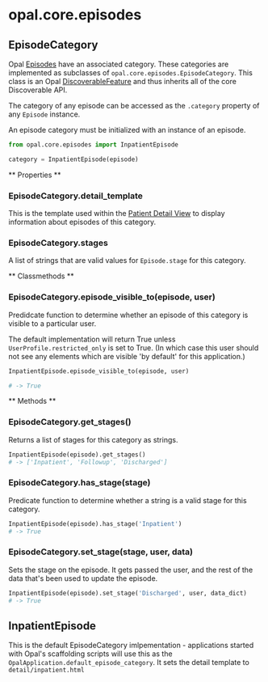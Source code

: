 # opal.core.episodes

## EpisodeCategory

Opal [Episodes](../guides/episodes.md) have an associated category. These categories are
implemented as subclasses of `opal.core.episodes.EpisodeCategory`. This class is an Opal
[DiscoverableFeature](../guides/discoverable.md) and thus inherits all of the core
Discoverable API.

The category of any episode can be accessed as the `.category` property of any `Episode` instance.

An episode category must be initialized with an instance of an episode.

```python
from opal.core.episodes import InpatientEpisode

category = InpatientEpisode(episode)
```

** Properties **

### EpisodeCategory.detail_template

This is the template used within the [Patient Detail View](../guides/patient_detail_views.md)
to display information about episodes of this category.

### EpisodeCategory.stages

A list of strings that are valid values for `Episode.stage` for this category.

** Classmethods **

### EpisodeCategory.episode_visible_to(episode, user)

Predidcate function to determine whether an episode of this category is visible
to a particular user.

The default implementation will return True unless `UserProfile.restricted_only` is set to
True. (In which case this user should not see any elements which are visible 'by default' for
this application.)

```python
InpatientEpisode.episode_visible_to(episode, user)

# -> True
```

** Methods **

### EpisodeCategory.get_stages()

Returns a list of stages for this category as strings.

```python
InpatientEpisode(episode).get_stages()
# -> ['Inpatient', 'Followup', 'Discharged']
```

### EpisodeCategory.has_stage(stage)

Predicate function to determine whether a string is a valid stage for this category.

```python
InpatientEpisode(episode).has_stage('Inpatient')
# -> True
```


### EpisodeCategory.set_stage(stage, user, data)

Sets the stage on the episode. It gets passed the user, and the
rest of the data that's been used to update the episode.

```python
InpatientEpisode(episode).set_stage('Discharged', user, data_dict)
# -> True
```


## InpatientEpisode

This is the default EpisodeCategory imlpementation - applications started with Opal's
scaffolding scripts will use this as the `OpalApplication.default_episode_category`.
It sets the detail template to `detail/inpatient.html`
